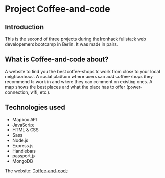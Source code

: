 # Project Coffee-and-code
## Introduction
This is the second of three projects during the Ironhack fullstack web developement bootcamp in Berlin. It was made in pairs.
## What is Coffee-and-code about?
A website to find you the best coffee-shops to work from close to your local neighborhood. A social platform where users can add coffee-shops they recommend to work in and where they can comment on existing ones. A map shows the best places and what the place has to offer (power-connection, wifi, etc.).
## Technologies used
* Mapbox API
* JavaScript
* HTML & CSS
* Sass
* Node.js
* Express.js
* Handlebars
* passport.js
* MongoDB 






The website: [Coffee-and-code](https://coffee-and-code.herokuapp.com/)
